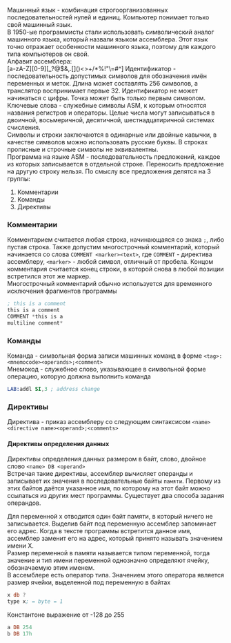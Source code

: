 Машинный язык - комбинация строгоорганизованных последовательностей нулей и единиц. Компьютер понимает только свой машинный язык.  
В 1950-ые программисты стали использовать символический аналог машинного языка, который назвали языком ассемблера. Этот язык точно отражает особенности машинного языка, поэтому для каждого типа компьютеров он свой.  
Алфавит ассемблера:  
\[a-zA-Z\]\[0-9\]\[\_?@$&,.\[\]()<>+/\*%!"\\=#^\]
Идентификатор - последовательность допустимых символов для обозначения имён переменных и меток. Длина может составлять 256 символов, а транслятор воспринимает первые 32. Идентификатор не может начинаться с цифры. Точка может быть только первым символом.  
Ключевые слова - служебные символы ASM, к которым относятся названия регистров и операторы. Целые числа могут записываться в двоичной, восьмеричной, десятичной, шестнадцатиричной системах  счисления.  
Символы и строки заключаются в одинарные или двойные кавычки, в качестве символов можно использовать русские буквы. В строках прописные и строчные символы не эквивалентны.  
Программа на языке ASM - последовательность предложений, каждое из которых записывается в отдельной строке. Переносить предложение на другую строку нельзя. По смыслу все предложения делятся на 3 группы:  
1. Комментарии  
2. Команды  
3. Директивы  
### Комментарии
Комментарием считается любая строка, начинающаяся со знака `;`, либо пустая строка. Также допустим многострочный комментарий, который начинается со слова `COMMENT <marker><text>`, где `COMMENT` - директива ассемблеру, `<marker>` - любой символ, отличный от пробела. Концом комментария считается конец строки, в которой снова в любой позиции встретился этот же маркер.  
Многострочный комментарий обычно используется для временного исключения фрагментов программы
```nasm
; this is a comment
this is a comment
COMMENT *this is a 
multiline comment*
```
### Команды
Команда - символьная форма записи машинных команд в форме `<tag>:<mnemocode><operands>;<comment>`  
Мнемокод - служебное слово, указывающее в символьной форме операцию, которую должна выполнить команда
```nasm
LAB:addl SI,3 ; address change
```
### Директивы
Директива - приказ ассемблеру со следующим синтаксисом
`<name><directive name><operand>;<comments>`
#### Директивы определения данных
Директивы определения данных размером в байт, слово, двойное слово
`<name> DB <operand>`  
Встречая такие директивы, ассемблер вычисляет операнды и записывает их значения в последовательные байты `памяти`. Первому из этих байтов даётся указанное имя, по которому на этот байт можно ссылаться из других мест программы. Существует два способа задания операндов.  

Для переменной x отводится один байт памяти, в который ничего не записывается. Выделив байт под переменную ассемблер запоминает его адрес. Когда в тексте программы встретится данное имя, ассемблер заменит его на адрес, который принято называть значением имени X.  
Размер переменной в памяти называется типом переменной, тогда значение и тип имени переменной однозначно определяют ячейку, обозначаемую этим именем.  
В ассемблере есть оператор типа. Значением этого оператора является размер ячейки, выделенной под переменную в байтах
```nasm
x db ?
type x; = byte = 1
```
Константоне выражение от -128 до 255
```nasm
a DB 254
b DB 17h
```
